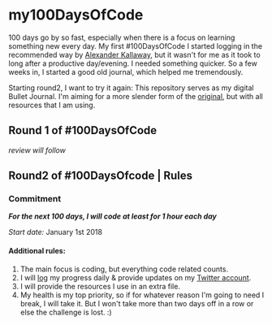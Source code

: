 # my100DaysOfCode

100 days go by so fast, especially when there is a focus on learning something new every day. My first #100DaysOfCode I started logging in the recommended way by [Alexander Kallaway](https://github.com/Kallaway), but it wasn't for me as it took to long after a productive day/evening. I needed something quicker. So a few weeks in, I started a good old journal, which helped me tremendously.

Starting round2, I want to try it again: This repository serves as my digital Bullet Journal. I'm aiming for a more slender form of the [original](https://github.com/Kallaway/100-days-of-code), but with all resources that I am using.

## Round 1 of #100DaysOfCode

*review will follow*

## Round2 of #100DaysOfcode | Rules

### Commitment

*__For the next 100 days, I will code at least for 1 hour each day__*

*Start date:* January 1st 2018

#### Additional rules:  
1. The main focus is coding, but everything code related counts.  
2. I will [log](https://github.com/Miffili/my100DaysOfCode/blob/master/R2DailyLog.md) my progress daily & provide updates on my [Twitter account](https://twitter.com/KlaraMiffili).  
3. I will provide the resources I use in an extra file.  
4. My health is my top priority, so if for whatever reason I'm going to need I break, I will take it. But I won't take more than two days off in a row or else the challenge is lost. :)
